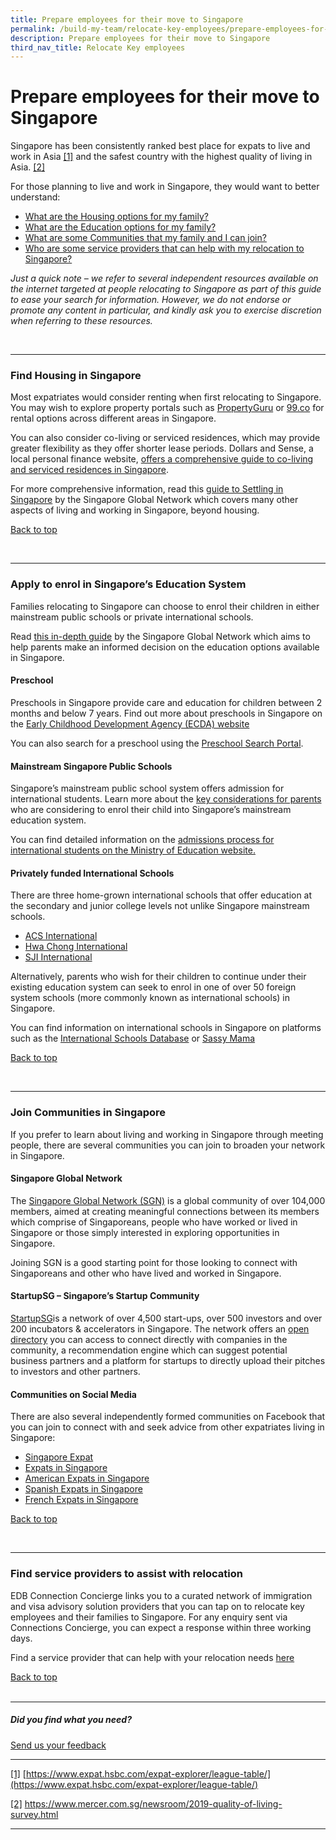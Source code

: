 ```yaml
---
title: Prepare employees for their move to Singapore
permalink: /build-my-team/relocate-key-employees/prepare-employees-for-move-to-sg/
description: Prepare employees for their move to Singapore
third_nav_title: Relocate Key employees
---
```

# Prepare employees for their move to Singapore


Singapore has been consistently ranked best place for expats to live and work in Asia [\[1\]](#_ftn1) and the safest country with the highest quality of living in Asia. [\[2\]](#_ftn2)

For those planning to live and work in Singapore, they would want to better understand:

* [What are the Housing options for my family?](#find-housing-in-singapore)
* [What are the Education options for my family?](#apply-to-enrol-in-singapores-education-system)
* [What are some Communities that my family and I can join?](#join-communities-in-singapore)
* [Who are some service providers that can help with my relocation to Singapore?](#find-service-providers-to-assist-with-relocation)

_Just a quick note – we refer to several independent resources available on the internet targeted at people relocating to Singapore as part of this guide to ease your search for information. However, we do not endorse or promote any content in particular, and kindly ask you to exercise discretion when referring to these resources._

<br><hr>

### Find Housing in Singapore

Most expatriates would consider renting when first relocating to Singapore. You may wish to explore property portals such as <a target="_blank" href="https://www.propertyguru.com.sg/">PropertyGuru</a> or <a target="_blank" href="https://www.99.co/">99.co</a> for rental options across different areas in Singapore.

You can also consider co-living or serviced residences, which may provide greater flexibility as they offer shorter lease periods. Dollars and Sense, a local personal finance website, <a target="_blank" href="https://dollarsandsense.sg/price-guide-co-living-spaces-serviced-apartments/">offers a comprehensive guide to co-living and serviced residences in Singapore</a>.

For more comprehensive information, read this <a target="_blank" href="https://singaporeglobalnetwork.gov.sg/guides/settling-in-sg/">guide to Settling in Singapore</a> by the Singapore Global Network which covers many other aspects of living and working in Singapore, beyond housing.

[Back to top](#prepare-employees-for-their-move-to-singapore)<br>

<br><hr>

### Apply to enrol in Singapore’s Education System

Families relocating to Singapore can choose to enrol their children in either mainstream public schools or private international schools.

Read <a target="_blank" href="https://singaporeglobalnetwork.gov.sg/guides/education-in-sg/">this in-depth guide</a> by the Singapore Global Network which aims to help parents make an informed decision on the education options available in Singapore.

#### Preschool

Preschools in Singapore provide care and education for children between 2 months and below 7 years. Find out more about preschools in Singapore on the <a target="_blank" href="https://www.ecda.gov.sg/parents/choosing-a-preschool/choosing-a-preschool-for-your-child">Early Childhood Development Agency (ECDA) website</a>

You can also search for a preschool using the <a target="_blank" href="https://go.gov.sg/ecda-psp">Preschool Search Portal</a>.

#### Mainstream Singapore Public Schools

Singapore’s mainstream public school system offers admission for international students. Learn more about the <a target="_blank" href="https://www.moe.gov.sg/international-students/studying-in-singapore">key considerations for parents</a> who are considering to enrol their child into Singapore’s mainstream education system.

You can find detailed information on the <a target="_blank" href="https://www.moe.gov.sg/international-students/admission">admissions process for international students on the Ministry of Education website.</a>

#### Privately funded International Schools

There are three home-grown international schools that offer education at the secondary and junior college levels not unlike Singapore mainstream schools.

* <a target="_blank" href="http://www.acsinternational.com.sg/">ACS International </a>
* <a target="_blank" href="http://www.hcis.edu.sg/">Hwa Chong International </a>
* <a target="_blank" href="http://www.sji-international.com.sg/">SJI International </a>

Alternatively, parents who wish for their children to continue under their existing education system can seek to enrol in one of over 50 foreign system schools (more commonly known as international schools) in Singapore.

You can find information on international schools in Singapore on platforms such as the <a target="_blank" href="https://www.international-schools-database.com/in/singapore">International Schools Database</a> or <a target="_blank" href="https://www.sassymamasg.com/schools-guide/">Sassy Mama</a>

[Back to top](#prepare-employees-for-their-move-to-singapore)<br>

<br><hr>

### Join Communities in Singapore

If you prefer to learn about living and working in Singapore through meeting people, there are several communities you can join to broaden your network in Singapore.

#### Singapore Global Network

The <a target="_blank" href="https://singaporeglobalnetwork.gov.sg">Singapore Global Network (SGN)</a> is a global community of over 104,000 members, aimed at creating meaningful connections between its members which comprise of Singaporeans, people who have worked or lived in Singapore or those simply interested in exploring opportunities in Singapore.

Joining SGN is a good starting point for those looking to connect with Singaporeans and other who have lived and worked in Singapore.

#### StartupSG – Singapore’s Startup Community

<a target="_blank" href="https://www.startupsg.gov.sg/">StartupSG</a>is a network of over 4,500 start-ups, over 500 investors and over 200 incubators &amp; accelerators in Singapore. The network offers an <a target="_blank" href="https://www.startupsg.gov.sg/directory/startups/">open directory</a> you can access to connect directly with companies in the community, a recommendation engine which can suggest potential business partners and a platform for startups to directly upload their pitches to investors and other partners.

#### Communities on Social Media

There are also several independently formed communities on Facebook that you can join to connect with and seek advice from other expatriates living in Singapore:

* <a target="_blank" href="">Singapore Expat </a>
* <a target="_blank" href="">Expats in Singapore </a>
* <a target="_blank" href="">American Expats in Singapore</a>
* <a target="_blank" href="">Spanish Expats in Singapore </a>
* <a target="_blank" href="">French Expats in Singapore </a>


[Back to top](#prepare-employees-for-their-move-to-singapore)<br>

<br><hr>

### Find service providers to assist with relocation

EDB Connection Concierge links you to a curated network of immigration and visa advisory solution providers that you can tap on to relocate key employees and their families to Singapore. For any enquiry sent via Connections Concierge, you can expect a response within three working days.

Find a service provider that can help with your relocation needs <a target="_blank" href="https://www.edb.gov.sg/connections-concierge/service-providers.html?tab=general-service-providers&amp;servicecategory=recruitment&amp;hrsolutions">here</a>

  
	
[Back to top](#prepare-employees-for-their-move-to-singapore)<br><br>

<hr>

##### Did you find what you need?
[Send us your feedback](https://form.gov.sg/642693623cb98f001239be0d)
	

* * *

[\[1\]](#_ftnref1) [https://www.expat.hsbc.com/expat-explorer/league-table/](https://www.expat.hsbc.com/expat-explorer/league-table/)

[\[2\]](#_ftnref2) https://www.mercer.com.sg/newsroom/2019-quality-of-living-survey.html

* * *